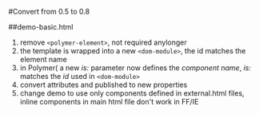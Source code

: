 #Convert from 0.5 to 0.8

##demo-basic.html

1. remove `<polymer-element>`, not required anylonger
2. the template is wrapped into a new `<dom-module>`, the id matches the element name
3. in Polymer( a new *is:* parameter now defines the *component name*, *is:* matches the *id* used in `<dom-module>`
4. convert attributes and published to new properties
5. change demo to use only components defined in external.html files, inline components in main html file don't work in FF/IE

